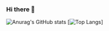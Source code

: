 ### Hi there 👋
![Anurag's GitHub stats](https://github-readme-stats.vercel.app/api?username=SomiaWhiteRing&count_private=true)
[![Top Langs](https://github-readme-stats.vercel.app/api/top-langs/?username=SomiaWhiteRing&layout=compact)]
<!--
**SomiaWhiteRing/SomiaWhiteRing** is a ✨ _special_ ✨ repository because its `README.md` (this file) appears on your GitHub profile.

Here are some ideas to get you started:

- 🔭 I’m currently working on ...
- 🌱 I’m currently learning ...
- 👯 I’m looking to collaborate on ...
- 🤔 I’m looking for help with ...
- 💬 Ask me about ...
- 📫 How to reach me: ...
- 😄 Pronouns: ...
- ⚡ Fun fact: ...
-->
